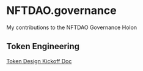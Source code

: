 # NFTDAO.governance
My contributions to the NFTDAO Governance Holon

## Token Engineering
[Token Design Kickoff Doc](https://github.com/DanM3rcurius/NFTDAO.governance/commit/2e721f921a8f104b09047f9f9f286ed8338ab7a2)
